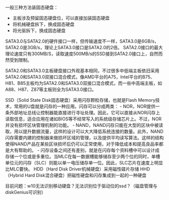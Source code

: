 一般三种方法装固态硬盘：
- 主板涉及预留固态硬盘位，可以直接加装固态硬盘
- 将机械硬盘拆下，换成固态硬盘
- 将光驱拆下，换成固态硬盘

SATA3.0与SATA2.0的硬件接口一样，但传输速度不一样，SATA3.0是6GB/s，SATA2.0是3GB/s，理论上SATA3.0接口是SATA2.0的2倍。
SATA2.0接口的最大理论速度只有300MB/S，读取速度500MB/s的SSD接到SATA2.0接口上，自然而然受到限制。

SATA2.0和SATA3.0主板硬盘接口外观基本相同，不过很多中低端主板依旧采用SATA2.0和SATA3.0双接口混合模式，像AMD平台的A75，Intel平台的B75、H81、B85主板均为SATA2.0和SATA3.0双接口混合模式，而一些中高端主板，如A88、H87、Z87等主板则全为SATA3.0接口。

SSD（Solid State Disk固态硬盘）采用闪存颗粒存储，也就是Flash Memory技术，常用的U盘就是闪存的一种应用。闪存可以分成两类：
    - NOR，NOR提供一条外部地址总线让控制器能直接进行寻址处理。因此，它可以直接从NOR闪存上读取信息，适合应用在诸如BIOS等不经常写入的系统级存储芯片上。不过，NOR并没有损坏区块管理机制的功能。
    - NAND，NAND闪存只能在大型的区块中被读取，用以提升数据流量，这样的设计可以大大降低系统连接的数量。此外，NAND闪存需要内建的控制器来做损坏区域的管理，以及提供平均读写算法。这样的结构使得NAND产品在某些区块损坏后仍可以正常使用，对于降低成本和提高良品率都是大有帮助的。
    - 闪存设备之间还有差别，就是在闪存每个资料槽中可以设计成存储一个位或是多重位。当MLC在每一数据槽能够储存至少两个位的同时，单槽单位元的闪存（SLC）则能以单一电压储存单一位。因此，SLC芯片在速度上明显比MLC要快。
HDD（Hard Disk Driver机械硬盘）采用磁性碟片存储
HHD（Hybrid Hard Disk混合硬盘）把磁性硬盘和闪存集成到一起的一种硬盘

目前问题：w10无法识别移动硬盘？无法识别位于驱动位的ssd？（磁盘管理与diskGenius可识别）
